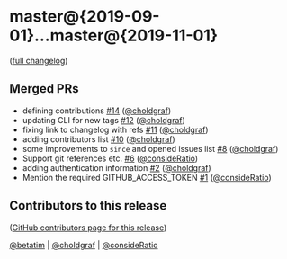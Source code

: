 # master@{2019-09-01}...master@{2019-11-01}

([full changelog](https://github.com/executablebooks/github-activity/compare/479cc4b2f5504945021e3c4ee84818a10fabf810...ed7f1ed78b523c6b9fe6b3ac29e834087e299296))

## Merged PRs

* defining contributions [#14](https://github.com/executablebooks/github-activity/pull/14) ([@choldgraf](https://github.com/choldgraf))
* updating CLI for new tags [#12](https://github.com/executablebooks/github-activity/pull/12) ([@choldgraf](https://github.com/choldgraf))
* fixing link to changelog with refs [#11](https://github.com/executablebooks/github-activity/pull/11) ([@choldgraf](https://github.com/choldgraf))
* adding contributors list [#10](https://github.com/executablebooks/github-activity/pull/10) ([@choldgraf](https://github.com/choldgraf))
* some improvements to `since` and opened issues list [#8](https://github.com/executablebooks/github-activity/pull/8) ([@choldgraf](https://github.com/choldgraf))
* Support git references etc. [#6](https://github.com/executablebooks/github-activity/pull/6) ([@consideRatio](https://github.com/consideRatio))
* adding authentication information [#2](https://github.com/executablebooks/github-activity/pull/2) ([@choldgraf](https://github.com/choldgraf))
* Mention the required GITHUB_ACCESS_TOKEN [#1](https://github.com/executablebooks/github-activity/pull/1) ([@consideRatio](https://github.com/consideRatio))

## Contributors to this release

([GitHub contributors page for this release](https://github.com/executablebooks/github-activity/graphs/contributors?from=2019-09-01&to=2019-11-01&type=c))

[@betatim](https://github.com/search?q=repo%3Aexecutablebooks%2Fgithub-activity+involves%3Abetatim+updated%3A2019-09-01..2019-11-01&type=Issues) | [@choldgraf](https://github.com/search?q=repo%3Aexecutablebooks%2Fgithub-activity+involves%3Acholdgraf+updated%3A2019-09-01..2019-11-01&type=Issues) | [@consideRatio](https://github.com/search?q=repo%3Aexecutablebooks%2Fgithub-activity+involves%3AconsideRatio+updated%3A2019-09-01..2019-11-01&type=Issues)
